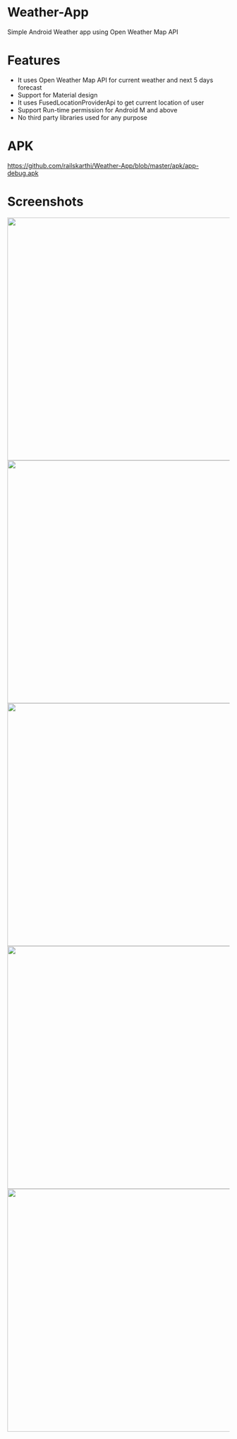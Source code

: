 # Weather-App
Simple Android Weather app using Open Weather Map API

# Features

* It uses Open Weather Map API for current weather and next 5 days forecast
* Support for Material design
* It uses FusedLocationProviderApi to get current location of user
* Support Run-time permission for Android M and above
* No third party libraries used for any purpose

# APK
https://github.com/railskarthi/Weather-App/blob/master/apk/app-debug.apk

# Screenshots

<img src="https://github.com/railskarthi/Weather-App/blob/master/screens/1.png" height="550">
<img src="https://github.com/railskarthi/Weather-App/blob/master/screens/2.png" height="550">
<img src="https://github.com/railskarthi/Weather-App/blob/master/screens/3.png" height="550">
<img src="https://github.com/railskarthi/Weather-App/blob/master/screens/4.png" height="550">
<img src="https://github.com/railskarthi/Weather-App/blob/master/screens/5.png" height="550">
